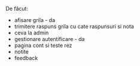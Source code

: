 De făcut: 
- afisare grila - da
- ⁠trimitere raspuns grila cu cate raspunsuri si nota
- ⁠ceva la admin
- gestionare autentificare - da
- pagina cont si teste rez
- notite
- feedback
